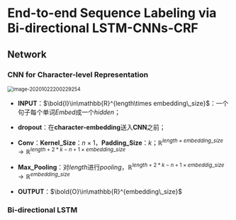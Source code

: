 # End-to-end Sequence Labeling via Bi-directional LSTM-CNNs-CRF

## Network

### CNN for Character-level Representation



<img src="D:\NLP\NLP\BiLSTM-CNNs-CRF\md_pic\CNN.png" alt="image-20201022200229254" style="zoom:80%;" />

* **INPUT**：$\bold{I}\in\mathbb{R}^{length\times embedding\_size}$：一个句子每个单词*Embed*成一个*hidden*；

* **dropout**：在**character-embedding**送入**CNN**之前；
* **Conv**：**Kernel_Size**：$n\times1$，**Padding_Size**：$k$；$\mathbb{R}^{length\times embedding\_size}\to \mathbb{R}^{length+2*k-n+1\times embedding\_size}$
* **Max_Pooling**：对*length*进行*pooling*，$\mathbb{R}^{length+2*k-n+1\times embeddig\_size}\to \mathbb{R}^{embedding\_size}$
* **OUTPUT**：$\bold{O}\in\mathbb{R}^{embedding\_size}$



### Bi-directional LSTM

